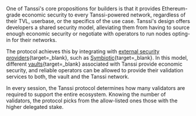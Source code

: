 One of Tanssi's core propositions for builders is that it provides Ethereum-grade economic security to every Tanssi-powered network, regardless of their TVL, userbase, or the specifics of the use case. Tanssi's design offers developers a shared security model, alleviating them from having to source enough economic security or negotiate with operators to run nodes opting-in for their networks. 

The protocol achieves this by integrating with [external security providers](/learn/tanssi/external-security-providers/){target=\_blank}, such as [Symbiotic](/learn/tanssi/external-security-providers/symbiotic/){target=\_blank}. In this model, different [vaults](/learn/tanssi/external-security-providers/symbiotic/#vaults){target=\_blank} associated with Tanssi provide economic security, and reliable operators can be allowed to provide their validation services to both, the vault and the Tanssi network.

In every session, the Tanssi protocol determines how many validators are required to support the entire ecosystem. Knowing the number of validators, the protocol picks from the allow-listed ones those with the higher delegated stake.
